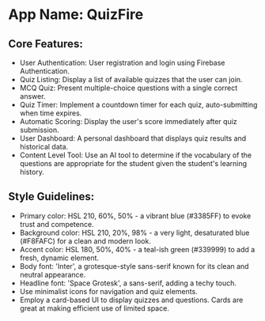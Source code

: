# **App Name**: QuizFire

## Core Features:

- User Authentication: User registration and login using Firebase Authentication.
- Quiz Listing: Display a list of available quizzes that the user can join.
- MCQ Quiz: Present multiple-choice questions with a single correct answer.
- Quiz Timer: Implement a countdown timer for each quiz, auto-submitting when time expires.
- Automatic Scoring: Display the user's score immediately after quiz submission.
- User Dashboard: A personal dashboard that displays quiz results and historical data.
- Content Level Tool: Use an AI tool to determine if the vocabulary of the questions are appropriate for the student given the student's learning history.

## Style Guidelines:

- Primary color: HSL 210, 60%, 50% - a vibrant blue (#3385FF) to evoke trust and competence.
- Background color: HSL 210, 20%, 98% - a very light, desaturated blue (#F8FAFC) for a clean and modern look.
- Accent color: HSL 180, 50%, 40% - a teal-ish green (#339999) to add a fresh, dynamic element.
- Body font: 'Inter', a grotesque-style sans-serif known for its clean and neutral appearance.
- Headline font: 'Space Grotesk', a sans-serif, adding a techy touch.
- Use minimalist icons for navigation and quiz elements.
- Employ a card-based UI to display quizzes and questions. Cards are great at making efficient use of limited space.